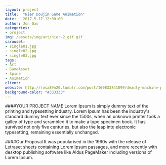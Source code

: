 ```yaml
---
layout: project
title:  "Nier Doujin Game Animation"
date:   2017-5-17 12:00:00
author: Jon Gao
categories:
- project
img: /assets/img/art/nier-2_gif.gif
carousel:
- single01.jpg
- single02.jpg
- single03.jpg
tags:
- Art
- GameAsset
- Spine
- Animation
client: 
website: http://rosa89n20.tumblr.com/post/160833841899/deadly-machine-punch
background-color: "#333333"
---
```

####YOUR PROJECT NAME
Lorem Ipsum is simply dummy text of the printing and typesetting industry. Lorem Ipsum has been the industry's standard dummy text ever since the 1500s, when an unknown printer took a galley of type and scrambled it to make a type specimen book. It has survived not only five centuries, but also the leap into electronic typesetting, remaining essentially unchanged.

####Our Proposal
It was popularised in the 1960s with the release of Letraset sheets containing Lorem Ipsum passages, and more recently with desktop publishing software like Aldus PageMaker including versions of Lorem Ipsum.

